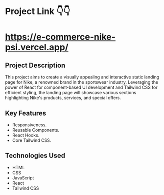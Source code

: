 # Project Link 👇👇
# https://e-commerce-nike-psi.vercel.app/
## Project Description
This project aims to create a visually appealing and interactive static landing page for Nike, a renowned brand in the sportswear industry. Leveraging the power of React for component-based UI development and Tailwind CSS for efficient styling, the landing page will showcase various sections highlighting Nike's products, services, and special offers.

## Key Features
- Responsiveness.
- Reusable Components.
- React Hooks.
- Core Tailwind CSS.

## Technologies Used
- HTML
- CSS
- JavaScript
- React
- Tailwind CSS
